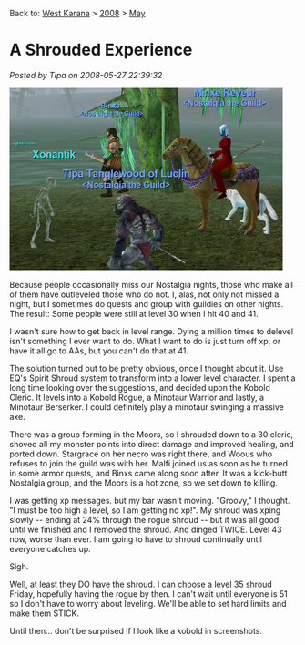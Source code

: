 Back to: [West Karana](/posts/westkarana.md) > [2008](/posts/2008/westkarana.md) > [May](./westkarana.md)
# A Shrouded Experience

*Posted by Tipa on 2008-05-27 22:39:32*

![eqgame-2008-05-27-20-21-55-53.jpg](../../../uploads/2008/05/eqgame-2008-05-27-20-21-55-53.jpg)

Because people occasionally miss our Nostalgia nights, those who make all of them have outleveled those who do not. I, alas, not only not missed a night, but I sometimes do quests and group with guildies on other nights. The result: Some people were still at level 30 when I hit 40 and 41.

I wasn't sure how to get back in level range. Dying a million times to delevel isn't something I ever want to do. What I want to do is just turn off xp, or have it all go to AAs, but you can't do that at 41.

The solution turned out to be pretty obvious, once I thought about it. Use EQ's Spirit Shroud system to transform into a lower level character. I spent a long time looking over the suggestions, and decided upon the Kobold Cleric. It levels into a Kobold Rogue, a Minotaur Warrior and lastly, a Minotaur Berserker. I could definitely play a minotaur swinging a massive axe.

There was a group forming in the Moors, so I shrouded down to a 30 cleric, shoved all my monster points into direct damage and improved healing, and ported down. Stargrace on her necro was right there, and Woous who refuses to join the guild was with her. Malfi joined us as soon as he turned in some armor quests, and Binxs came along soon after. It was a kick-butt Nostalgia group, and the Moors is a hot zone, so we set down to killing.

I was getting xp messages. but my bar wasn't moving. "Groovy," I thought. "I must be too high a level, so I am getting no xp!". My shroud was xping slowly -- ending at 24% through the rogue shroud -- but it was all good until we finished and I removed the shroud. And dinged TWICE. Level 43 now, worse than ever. I am going to have to shroud continually until everyone catches up.

Sigh.

Well, at least they DO have the shroud. I can choose a level 35 shroud Friday, hopefully having the rogue by then. I can't wait until everyone is 51 so I don't have to worry about leveling. We'll be able to set hard limits and make them STICK.

Until then... don't be surprised if I look like a kobold in screenshots.


